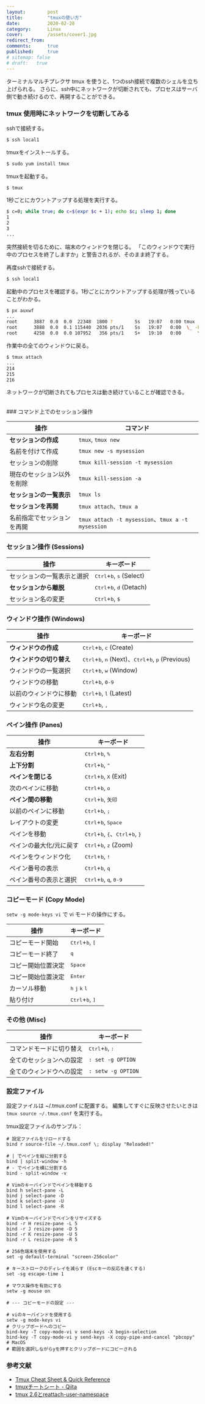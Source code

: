 ```yaml
---
layout:        post
title:         "tmuxの使い方"
date:          2020-02-28
category:      Linux
cover:         /assets/cover1.jpg
redirect_from:
comments:      true
published:     true
# sitemap: false
# draft:   true
---
```


ターミナルマルチプレクサ tmux を使うと、1つのssh接続で複数のシェルを立ち上げられる。
さらに、ssh中にネットワークが切断されても、プロセスはサーバ側で動き続けるので、再開することができる。


### tmux 使用時にネットワークを切断してみる

sshで接続する。

```bash
$ ssh local1
```

tmuxをインストールする。

```bash
$ sudo yum install tmux
```

tmuxを起動する。

```bash
$ tmux
```

1秒ごとにカウントアップする処理を実行する。

```bash
$ c=0; while true; do c=$(expr $c + 1); echo $c; sleep 1; done
1
2
3
...
```

突然接続を切るために、端末のウィンドウを閉じる。
「このウィンドウで実行中のプロセスを終了しますか」と警告されるが、そのまま終了する。

再度sshで接続する。

```bash
$ ssh local1
```

起動中のプロセスを確認する。1秒ごとにカウントアップする処理が残っていることがわかる。

```bash
$ px auxwf
...
root      3887  0.0  0.0  22348  1800 ?        Ss   19:07   0:00 tmux
root      3888  0.0  0.1 115440  2036 pts/1    Ss   19:07   0:00  \_ -bash
root      4258  0.0  0.0 107952   356 pts/1    S+   19:10   0:00      \_ sleep 1
```

作業中の全てのウィンドウに戻る。

```bash
$ tmux attach
...
214
215
216
```

ネットワークが切断されてもプロセスは動き続けていることが確認できる。

<br>
### コマンド上でのセッション操作

| 操作 | コマンド
|---|---|
| **セッションの作成** | `tmux`, `tmux new`
| 名前を付けて作成 | `tmux new -s mysession`
| セッションの削除 | `tmux kill-session -t mysession`
| 現在のセッション以外を削除 | `tmux kill-session -a`
| **セッションの一覧表示** | `tmux ls`
| **セッションを再開** | `tmux attach`、`tmux a`
| 名前指定でセッションを再開 | `tmux attach -t mysession`、`tmux a -t mysession`

### セッション操作 (Sessions)

| 操作 | キーボード |
|---|---|
| セッションの一覧表示と選択 | <kbd>Ctrl</kbd>+<kbd>b</kbd>, <kbd>s</kbd> (Select)
| **セッションから離脱** | <kbd>Ctrl</kbd>+<kbd>b</kbd>, <kbd>d</kbd> (Detach)
| セッション名の変更 | <kbd>Ctrl</kbd>+<kbd>b</kbd>, <kbd>$</kbd>

### ウィンドウ操作 (Windows)

| 操作 | キーボード |
|---|---|
| **ウィンドウの作成** | <kbd>Ctrl</kbd>+<kbd>b</kbd>, <kbd>c</kbd> (Create)
| **ウィンドウの切り替え** | <kbd>Ctrl</kbd>+<kbd>b</kbd>, <kbd>n</kbd> (Next)、<kbd>Ctrl</kbd>+<kbd>b</kbd>, <kbd>p</kbd> (Previous)
| ウィンドウの一覧選択 | <kbd>Ctrl</kbd>+<kbd>b</kbd>, <kbd>w</kbd> (Window)
| ウィンドウの移動 | <kbd>Ctrl</kbd>+<kbd>b</kbd>, <kbd>0-9</kbd>
| 以前のウィンドウに移動 | <kbd>Ctrl</kbd>+<kbd>b</kbd>, <kbd>l</kbd> (Latest)
| ウィンドウ名の変更 | <kbd>Ctrl</kbd>+<kbd>b</kbd>, <kbd>,</kbd>

### ペイン操作 (Panes)

| 操作 | キーボード |
|---|---|
| **左右分割** | <kbd>Ctrl</kbd>+<kbd>b</kbd>, <kbd>%</kbd>
| **上下分割** | <kbd>Ctrl</kbd>+<kbd>b</kbd>, <kbd>"</kbd>
| **ペインを閉じる** | <kbd>Ctrl</kbd>+<kbd>b</kbd>, <kbd>X</kbd> (Exit)
| 次のペインに移動 | <kbd>Ctrl</kbd>+<kbd>b</kbd>, <kbd>o</kbd>
| **ペイン間の移動** | <kbd>Ctrl</kbd>+<kbd>b</kbd>, <kbd>矢印</kbd>
| 以前のペインに移動 | <kbd>Ctrl</kbd>+<kbd>b</kbd>, <kbd>;</kbd>
| レイアウトの変更 | <kbd>Ctrl</kbd>+<kbd>b</kbd>, <kbd>Space</kbd>
| ペインを移動 | <kbd>Ctrl</kbd>+<kbd>b</kbd>, <kbd>{</kbd>、<kbd>Ctrl</kbd>+<kbd>b</kbd>, <kbd>}</kbd>
| ペインの最大化/元に戻す | <kbd>Ctrl</kbd>+<kbd>b</kbd>, <kbd>z</kbd> (Zoom)
| ペインをウィンドウ化 | <kbd>Ctrl</kbd>+<kbd>b</kbd>, <kbd>!</kbd>
| ペイン番号の表示 | <kbd>Ctrl</kbd>+<kbd>b</kbd>, <kbd>q</kbd>
| ペイン番号の表示と選択 | <kbd>Ctrl</kbd>+<kbd>b</kbd>, <kbd>q</kbd>, <kbd>0-9</kbd>

### コピーモード (Copy Mode)

`setw -g mode-keys vi` で vi モードの操作にする。

| 操作 | キーボード |
|---|---|
| コピーモード開始 | <kbd>Ctrl</kbd>+<kbd>b</kbd>, <kbd>[</kbd>
| コピーモード終了 | <kbd>q</kbd>
| コピー開始位置決定 | <kbd>Space</kbd>
| コピー開始位置決定 | <kbd>Enter</kbd>
| カーソル移動 | <kbd>h</kbd> <kbd>j</kbd> <kbd>k</kbd> <kbd>l</kbd>
| 貼り付け | <kbd>Ctrl</kbd>+<kbd>b</kbd>, <kbd>]</kbd>

### その他 (Misc)

| 操作 | キーボード |
|---|---|
| コマンドモードに切り替え | <kbd>Ctrl</kbd>+<kbd>b</kbd>, <kbd>:</kbd>
| 全てのセッションへの設定 | `: set -g OPTION`
| 全てのウィンドウへの設定 | `: setw -g OPTION`

### 設定ファイル

設定ファイルは ~/.tmux.conf に配置する。
編集してすぐに反映させたいときは `tmux source ~/.tmux.conf` を実行する。

tmux設定ファイルのサンプル：

```tmux
# 設定ファイルをリロードする
bind r source-file ~/.tmux.conf \; display "Reloaded!"

# | でペインを縦に分割する
bind | split-window -h
# - でペインを横に分割する
bind - split-window -v

# Vimのキーバインドでペインを移動する
bind h select-pane -L
bind j select-pane -D
bind k select-pane -U
bind l select-pane -R

# Vimのキーバインドでペインをリサイズする
bind -r H resize-pane -L 5
bind -r J resize-pane -D 5
bind -r K resize-pane -U 5
bind -r L resize-pane -R 5

# 256色端末を使用する
set -g default-terminal "screen-256color"

# キーストロークのディレイを減らす (Escキーの反応を速くする)
set -sg escape-time 1

# マウス操作を有効にする
setw -g mouse on

# --- コピーモードの設定 ---

# viのキーバインドを使用する
setw -g mode-keys vi
# クリップボードへのコピー
bind-key -T copy-mode-vi v send-keys -X begin-selection
bind-key -T copy-mode-vi y send-keys -X copy-pipe-and-cancel "pbcopy" # MacOS
# 範囲を選択しながらyを押すとクリップボードにコピーされる
```



### 参考文献

- [Tmux Cheat Sheet & Quick Reference](https://tmuxcheatsheet.com/)
- [tmuxチートシート - Qiita](https://qiita.com/nmrmsys/items/03f97f5eabec18a3a18b)
- [tmux 2.6とreattach-user-namespace](https://blog.nijohando.jp/post/tmux-2.6-and-reattach-to-user-namespace/)
